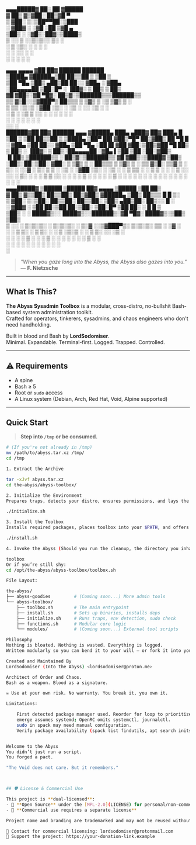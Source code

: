 ▄▄▄█████▓ ██░ ██ ▓█████                                               
▓  ██▒ ▓▒▓██░ ██▒▓█   ▀                                               
▒ ▓██░ ▒░▒██▀▀██░▒███                                                 
░ ▓██▓ ░ ░▓█ ░██ ▒▓█  ▄                                               
  ▒██▒ ░ ░▓█▒░██▓░▒████▒                                              
  ▒ ░░    ▒ ░░▒░▒░░ ▒░ ░                                              
    ░     ▒ ░▒░ ░ ░ ░  ░                                              
  ░       ░  ░░ ░   ░                                                 
          ░  ░  ░   ░  ░                                              
                                                                      
 ▄▄▄       ▄▄▄▄ ▓██   ██▓  ██████   ██████                            
▒████▄    ▓█████▄▒██  ██▒▒██    ▒ ▒██    ▒                            
▒██  ▀█▄  ▒██▒ ▄██▒██ ██░░ ▓██▄   ░ ▓██▄                              
░██▄▄▄▄██ ▒██░█▀  ░ ▐██▓░  ▒   ██▒  ▒   ██▒                           
 ▓█   ▓██▒░▓█  ▀█▓░ ██▒▓░▒██████▒▒▒██████▒▒                           
 ▒▒   ▓▒█░░▒▓███▀▒ ██▒▒▒ ▒ ▒▓▒ ▒ ░▒ ▒▓▒ ▒ ░                           
  ▒   ▒▒ ░▒░▒   ░▓██ ░▒░ ░ ░▒  ░ ░░ ░▒  ░ ░                           
  ░   ▒    ░    ░▒ ▒ ░░  ░  ░  ░  ░  ░  ░                             
      ░  ░ ░     ░ ░           ░        ░                             
                ░░ ░                                                  
  ██████▓██   ██▓  ██████  ▄▄▄      ▓█████▄  ███▄ ▄███▓ ██▓ ███▄    █ 
▒██    ▒ ▒██  ██▒▒██    ▒ ▒████▄    ▒██▀ ██▌▓██▒▀█▀ ██▒▓██▒ ██ ▀█   █ 
░ ▓██▄    ▒██ ██░░ ▓██▄   ▒██  ▀█▄  ░██   █▌▓██    ▓██░▒██▒▓██  ▀█ ██▒
  ▒   ██▒ ░ ▐██▓░  ▒   ██▒░██▄▄▄▄██ ░▓█▄   ▌▒██    ▒██ ░██░▓██▒  ▐▌██▒
▒██████▒▒ ░ ██▒▓░▒██████▒▒ ▓█   ▓██▒░▒████▓ ▒██▒   ░██▒░██░▒██░   ▓██░
▒ ▒▓▒ ▒ ░  ██▒▒▒ ▒ ▒▓▒ ▒ ░ ▒▒   ▓▒█░ ▒▒▓  ▒ ░ ▒░   ░  ░░▓  ░ ▒░   ▒ ▒ 
░ ░▒  ░ ░▓██ ░▒░ ░ ░▒  ░ ░  ▒   ▒▒ ░ ░ ▒  ▒ ░  ░      ░ ▒ ░░ ░░   ░ ▒░
░  ░  ░  ▒ ▒ ░░  ░  ░  ░    ░   ▒    ░ ░  ░ ░      ░    ▒ ░   ░   ░ ░ 
      ░  ░ ░           ░        ░  ░   ░           ░    ░           ░ 
         ░ ░                         ░                                
▄▄▄█████▓ ▒█████   ▒█████   ██▓     ▄▄▄▄    ▒█████  ▒██   ██▒         
▓  ██▒ ▓▒▒██▒  ██▒▒██▒  ██▒▓██▒    ▓█████▄ ▒██▒  ██▒▒▒ █ █ ▒░         
▒ ▓██░ ▒░▒██░  ██▒▒██░  ██▒▒██░    ▒██▒ ▄██▒██░  ██▒░░  █   ░         
░ ▓██▓ ░ ▒██   ██░▒██   ██░▒██░    ▒██░█▀  ▒██   ██░ ░ █ █ ▒          
  ▒██▒ ░ ░ ████▓▒░░ ████▓▒░░██████▒░▓█  ▀█▓░ ████▓▒░▒██▒ ▒██▒         
  ▒ ░░   ░ ▒░▒░▒░ ░ ▒░▒░▒░ ░ ▒░▓  ░░▒▓███▀▒░ ▒░▒░▒░ ▒▒ ░ ░▓ ░         
    ░      ░ ▒ ▒░   ░ ▒ ▒░ ░ ░ ▒  ░▒░▒   ░   ░ ▒ ▒░ ░░   ░▒ ░         
  ░      ░ ░ ░ ▒  ░ ░ ░ ▒    ░ ░    ░    ░ ░ ░ ░ ▒   ░    ░           
             ░ ░      ░ ░      ░  ░ ░          ░ ░   ░    ░           
                                         ░                            

> _"When you gaze long into the Abyss, the Abyss also gazes into you."_  
> — **F. Nietzsche**

---

## What Is This?

**The Abyss Sysadmin Toolbox** is a modular, cross-distro, no-bullshit Bash-based system administration toolkit.  
Crafted for operators, tinkerers, sysadmins, and chaos engineers who don't need handholding.

Built in blood and Bash by **LordSodomiser**.  
Minimal. Expandable. Terminal-first. Logged. Trapped. Controlled.

---

## ⚠️ Requirements

- A spine  
- Bash ≥ 5  
- Root or `sudo` access  
- A Linux system (Debian, Arch, Red Hat, Void, Alpine supported)

---

## Quick Start

> **Step into `/tmp` or be consumed.**

```bash
# (If you're not already in /tmp)
mv /path/to/abyss.tar.xz /tmp/
cd /tmp

1. Extract the Archive

tar -xJvf abyss.tar.xz
cd the-abyss/abyss-toolbox/

2. Initialize the Environment
Prepares traps, detects your distro, ensures permissions, and lays the foundation.

./initialize.sh

3. Install the Toolbox
Installs required packages, places toolbox into your $PATH, and offers to clean up.

./install.sh

4. Invoke the Abyss (Should you run the cleanup, the directory you inhabit (/tmp) will vanish. You’ll need to ‘cd’ to emerge from the void.)

toolbox
Or if you’re still shy:
cd /opt/the-abyss/abyss-toolbox/toolbox.sh

File Layout:

the-abyss/
├── abyss-goodies         # (Coming soon...) More admin tools
└── abyss-toolbox/
    ├── toolbox.sh        # The main entrypoint
    ├── install.sh        # Sets up binaries, installs deps
    ├── initialize.sh     # Runs traps, env detection, sudo check
    ├── functions.sh      # Modular core logic
    └── modules/          # (Coming soon...) External tool scripts

Philosophy
Nothing is bloated. Nothing is wasted. Everything is logged.
Written modularly so you can bend it to your will — or fork it into your own flavor of hell.

Created and Maintained By
LordSodomiser (Into the Abyss) <lordsodomiser@proton.me>

Architect of Order and Chaos.
Bash as a weapon. Blood as a signature.

☠️ Use at your own risk. No warranty. You break it, you own it.

Limitations:

    First detected package manager used. Reorder for loop to prioritize.
    emerge assumes systemd; OpenRC omits systemctl, journalctl.
    sudo in spack may need manual configuration.
    Verify package availability (spack list findutils, apt search initscripts).


Welcome to the Abyss
You didn’t just run a script.
You forged a pact.

"The Void does not care. But it remembers."



## 🛡️ License & Commercial Use

This project is **dual-licensed**:
- 📖 **Open Source** under the [MPL-2.0](LICENSE) for personal/non-commercial use
- 💼 **Commercial use requires a separate license**

Project name and branding are trademarked and may not be reused without permission.

📧 Contact for commercial licensing: lordsodomiser@protonmail.com  
💸 Support the project: https://your-donation-link.example
